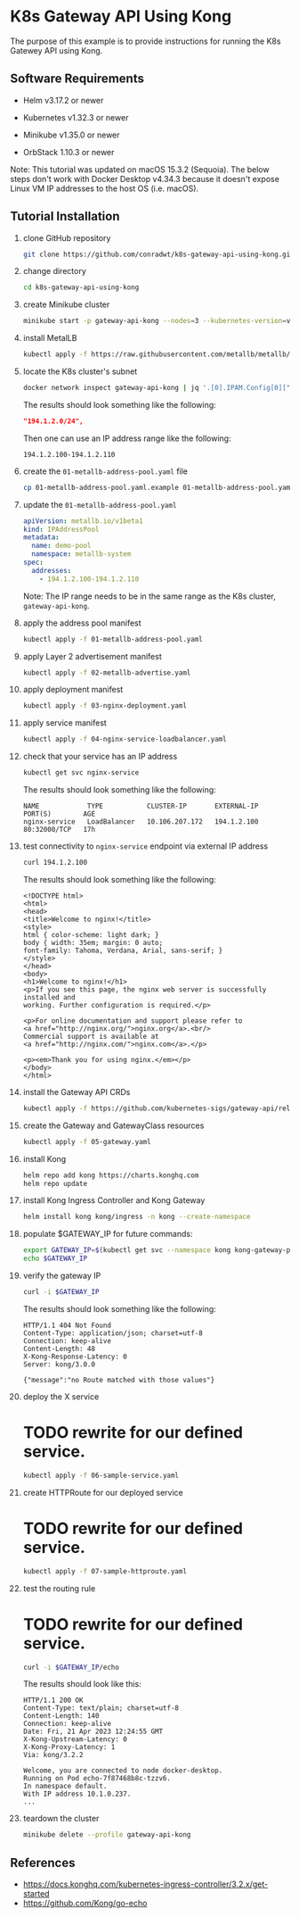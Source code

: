 # K8s Gateway API Using Kong

The purpose of this example is to provide instructions for running the K8s Gatewey API using Kong.

## Software Requirements

- Helm v3.17.2 or newer

- Kubernetes v1.32.3 or newer

- Minikube v1.35.0 or newer

- OrbStack 1.10.3 or newer

Note: This tutorial was updated on macOS 15.3.2 (Sequoia). The below steps don't work with Docker Desktop v4.34.3 because it doesn't expose Linux VM IP addresses to the host OS (i.e. macOS).

## Tutorial Installation

1.  clone GitHub repository

    ```zsh
    git clone https://github.com/conradwt/k8s-gateway-api-using-kong.git
    ```

2.  change directory

    ```zsh
    cd k8s-gateway-api-using-kong
    ```

3.  create Minikube cluster

    ```zsh
    minikube start -p gateway-api-kong --nodes=3 --kubernetes-version=v1.32.3
    ```

4.  install MetalLB

    ```zsh
    kubectl apply -f https://raw.githubusercontent.com/metallb/metallb/v0.14.9/config/manifests/metallb-native.yaml
    ```

5.  locate the K8s cluster's subnet

    ```zsh
    docker network inspect gateway-api-kong | jq '.[0].IPAM.Config[0]["Subnet"]'
    ```

    The results should look something like the following:

    ```json
    "194.1.2.0/24",
    ```

    Then one can use an IP address range like the following:

    ```
    194.1.2.100-194.1.2.110
    ```

6.  create the `01-metallb-address-pool.yaml` file

    ```zsh
    cp 01-metallb-address-pool.yaml.example 01-metallb-address-pool.yaml
    ```

7.  update the `01-metallb-address-pool.yaml`

    ```yaml
    apiVersion: metallb.io/v1beta1
    kind: IPAddressPool
    metadata:
      name: demo-pool
      namespace: metallb-system
    spec:
      addresses:
        - 194.1.2.100-194.1.2.110
    ```

    Note: The IP range needs to be in the same range as the K8s cluster, `gateway-api-kong`.

8.  apply the address pool manifest

    ```zsh
    kubectl apply -f 01-metallb-address-pool.yaml
    ```

9.  apply Layer 2 advertisement manifest

    ```zsh
    kubectl apply -f 02-metallb-advertise.yaml
    ```

10. apply deployment manifest

    ```zsh
    kubectl apply -f 03-nginx-deployment.yaml
    ```

11. apply service manifest

    ```zsh
    kubectl apply -f 04-nginx-service-loadbalancer.yaml
    ```

12. check that your service has an IP address

    ```zsh
    kubectl get svc nginx-service
    ```

    The results should look something like the following:

    ```text
    NAME            TYPE           CLUSTER-IP       EXTERNAL-IP      PORT(S)        AGE
    nginx-service   LoadBalancer   10.106.207.172   194.1.2.100   80:32000/TCP   17h
    ```

13. test connectivity to `nginx-service` endpoint via external IP address

    ```zsh
    curl 194.1.2.100
    ```

    The results should look something like the following:

    ```text
    <!DOCTYPE html>
    <html>
    <head>
    <title>Welcome to nginx!</title>
    <style>
    html { color-scheme: light dark; }
    body { width: 35em; margin: 0 auto;
    font-family: Tahoma, Verdana, Arial, sans-serif; }
    </style>
    </head>
    <body>
    <h1>Welcome to nginx!</h1>
    <p>If you see this page, the nginx web server is successfully installed and
    working. Further configuration is required.</p>

    <p>For online documentation and support please refer to
    <a href="http://nginx.org/">nginx.org</a>.<br/>
    Commercial support is available at
    <a href="http://nginx.com/">nginx.com</a>.</p>

    <p><em>Thank you for using nginx.</em></p>
    </body>
    </html>
    ```

14. install the Gateway API CRDs

    ```zsh
    kubectl apply -f https://github.com/kubernetes-sigs/gateway-api/releases/download/v1.1.0/standard-install.yaml
    ```

15. create the Gateway and GatewayClass resources

    ```zsh
    kubectl apply -f 05-gateway.yaml
    ```

16. install Kong

    ```zsh
    helm repo add kong https://charts.konghq.com
    helm repo update
    ```

17. install Kong Ingress Controller and Kong Gateway

    ```zsh
    helm install kong kong/ingress -n kong --create-namespace
    ```

18. populate $GATEWAY_IP for future commands:

    ```zsh
    export GATEWAY_IP=$(kubectl get svc --namespace kong kong-gateway-proxy -o jsonpath='{.status.loadBalancer.ingress[0].ip}')
    echo $GATEWAY_IP
    ```

19. verify the gateway IP

    ```zsh
    curl -i $GATEWAY_IP
    ```

    The results should look something like the following:

    ```text
    HTTP/1.1 404 Not Found
    Content-Type: application/json; charset=utf-8
    Connection: keep-alive
    Content-Length: 48
    X-Kong-Response-Latency: 0
    Server: kong/3.0.0

    {"message":"no Route matched with those values"}
    ```

20. deploy the X service

    # TODO rewrite for our defined service.

    ```zsh
    kubectl apply -f 06-sample-service.yaml
    ```

21. create HTTPRoute for our deployed service

    # TODO rewrite for our defined service.

    ```zsh
    kubectl apply -f 07-sample-httproute.yaml
    ```

22. test the routing rule

    # TODO rewrite for our defined service.

    ```zsh
    curl -i $GATEWAY_IP/echo
    ```

    The results should look like this:

    ```text
    HTTP/1.1 200 OK
    Content-Type: text/plain; charset=utf-8
    Content-Length: 140
    Connection: keep-alive
    Date: Fri, 21 Apr 2023 12:24:55 GMT
    X-Kong-Upstream-Latency: 0
    X-Kong-Proxy-Latency: 1
    Via: kong/3.2.2

    Welcome, you are connected to node docker-desktop.
    Running on Pod echo-7f87468b8c-tzzv6.
    In namespace default.
    With IP address 10.1.0.237.
    ...
    ```

23. teardown the cluster

    ```zsh
    minikube delete --profile gateway-api-kong
    ```

## References

- https://docs.konghq.com/kubernetes-ingress-controller/3.2.x/get-started
- https://github.com/Kong/go-echo
